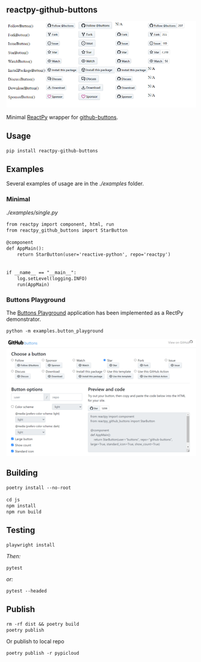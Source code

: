 ## reactpy-github-buttons

![](docs/showcase.png)


 Minimal [ReactPy] wrapper for [github-buttons].

## Usage

    pip install reactpy-github-buttons


## Examples

Several examples of usage are in the *./examples* folder.

### Minimal

*./examples/single.py*
```
from reactpy import component, html, run
from reactpy_github_buttons import StarButton

@component
def AppMain():
    return StarButton(user='reactive-python', repo='reactpy')


if __name__ == "__main__":
    log.setLevel(logging.INFO)
    run(AppMain)
```

### Buttons Playground

The [Buttons Playground](https://buttons.github.io/) application has been implemented 
as a RectPy demonstrator.

    python -m examples.button_playground

![](./docs/playground.png)
## Building

    poetry install --no-root

    cd js
    npm install
    npm run build

## Testing

    playwright install

*Then:*

    pytest 

*or:*

    pytest --headed

## Publish 

    rm -rf dist && poetry build
    poetry publish

Or publish to local repo

    poetry publish -r pypicloud


[github-buttons]: https://github.com/buttons/github-buttons
[ReactPy]: https://github.com/reactive-python/reactpy